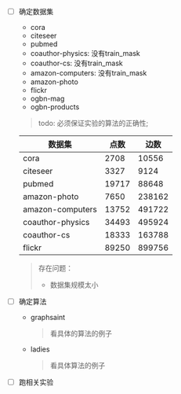 - [ ] 确定数据集
    - cora
    - citeseer
    - pubmed
    - coauthor-physics: 没有train_mask
    - coauthor-cs: 没有train_mask
    - amazon-computers: 没有train_mask
    - amazon-photo
    - flickr
    - ogbn-mag
    - ogbn-products
    > todo: 必须保证实验的算法的正确性;

    
    | 数据集 | 点数 | 边数 |
    | --- | --- | --- |
    | cora | 2708 | 10556 |
    | citeseer | 3327 | 9124 |
    | pubmed | 19717 | 88648 |
    | amazon-photo | 7650 | 238162 |
    | amazon-computers | 13752 | 491722 |
    | coauthor-physics | 34493 | 495924 |
    | coauthor-cs | 18333 | 163788 |
    | flickr | 89250 | 899756 | 

    > 存在问题：
    > - 数据集规模太小
- [ ] 确定算法
    - graphsaint
        > 看具体的算法的例子
    - ladies
        > 看具体算法的例子
- [ ] 跑相关实验
    > 